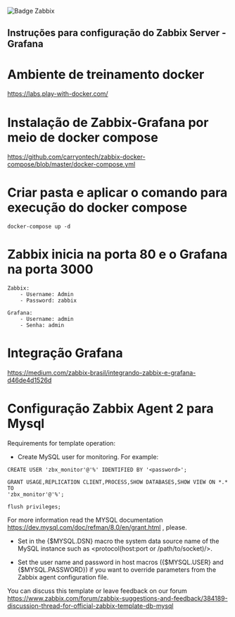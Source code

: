 ![Badge Zabbix](http://img.shields.io/static/v1?label=STATUS&message=EM%20Zabbix&color=RED&style=for-the-badge)

## Instruções para configuração do Zabbix Server - Grafana

# Ambiente de treinamento docker
https://labs.play-with-docker.com/


# Instalação de Zabbix-Grafana por meio de docker compose 
https://github.com/carryontech/zabbix-docker-compose/blob/master/docker-compose.yml

# Criar pasta e aplicar o comando para execução do docker compose
```
docker-compose up -d
```

# Zabbix inicia na porta 80 e o Grafana na porta 3000
```
Zabbix:
	- Username: Admin
	- Password: zabbix
```	

```
Grafana:
	- Username: admin
	- Senha: admin
```



# Integração Grafana

https://medium.com/zabbix-brasil/integrando-zabbix-e-grafana-d46de4d1526d

# Configuração Zabbix Agent 2 para Mysql
Requirements for template operation:

* Create MySQL user for monitoring. For example:
```
CREATE USER 'zbx_monitor'@'%' IDENTIFIED BY '<password>';
```
```
GRANT USAGE,REPLICATION CLIENT,PROCESS,SHOW DATABASES,SHOW VIEW ON *.* TO
'zbx_monitor'@'%';
```
```
flush privileges;
```	
For more information read the MYSQL documentation https://dev.mysql.com/doc/refman/8.0/en/grant.html , please. 
	
* Set in the {$MYSQL.DSN} macro the system data source name of the MySQL instance such as <protocol(host:port or /path/to/socket)/>.
	
* Set the user name and password in host macros ({$MYSQL.USER} and {$MYSQL.PASSWORD}) if you want to override parameters from the Zabbix agent configuration file.


You can discuss this template or leave feedback on our forum https://www.zabbix.com/forum/zabbix-suggestions-and-feedback/384189-discussion-thread-for-official-zabbix-template-db-mysql
